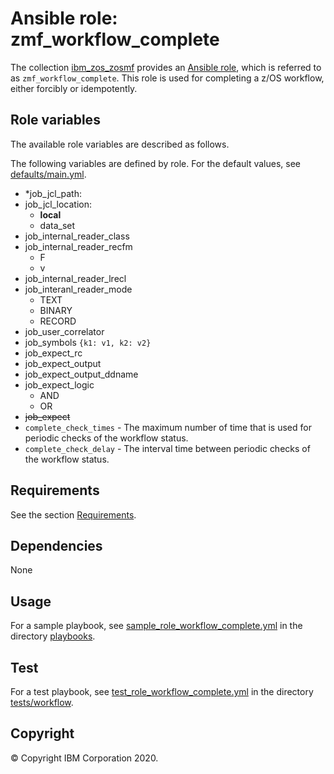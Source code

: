 # Ansible role: zmf_workflow_complete
The collection [ibm_zos_zosmf](../../README.md) provides an [Ansible role](https://docs.ansible.com/ansible/latest/user_guide/playbooks_reuse_roles.html), which is referred to as `zmf_workflow_complete`. This role is used for completing a z/OS workflow, either forcibly or idempotently.


## Role variables
The available role variables are described as follows.

The following variables are defined by role. For the default values, see [defaults/main.yml](defaults/main.yml).

- *job_jcl_path:
- job_jcl_location:
  - **local**
  - data_set
- job_internal_reader_class
- job_internal_reader_recfm
  - F
  - v  
- job_internal_reader_lrecl
- job_interanl_reader_mode
  - TEXT
  - BINARY
  - RECORD
- job_user_correlator
- job_symbols
    `{k1: v1, k2: v2}`
- job_expect_rc
- job_expect_output
- job_expect_output_ddname
- job_expect_logic
  - AND
  - OR
- ~~job_expect~~
- `complete_check_times` - The maximum number of time that is used for periodic checks of the workflow status.
- `complete_check_delay` - The interval time between periodic checks of the workflow status.


## Requirements
See the section [Requirements](../../docs/README_workflow.md#Requirements). 


## Dependencies
None


## Usage
For a sample playbook, see [sample_role_workflow_complete.yml](../../playbooks/sample_role_workflow_complete.yml) in the directory [playbooks](../../playbooks/README.md).


## Test
For a test playbook, see [test_role_workflow_complete.yml](../../tests/workflow/test_role_workflow_complete.yml) in the directory [tests/workflow](../../tests/workflow/README.md).


## Copyright
© Copyright IBM Corporation 2020.
